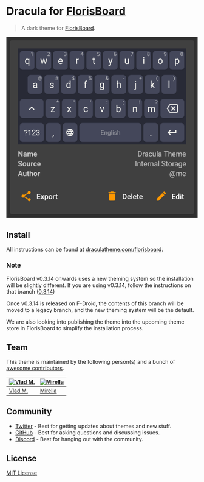 # Dracula for [FlorisBoard](https://github.com/florisboard/florisboard)

> A dark theme for [FlorisBoard](https://github.com/florisboard/florisboard).

![Screenshot](./screenshot.png)

## Install

All instructions can be found at [draculatheme.com/florisboard](https://draculatheme.com/florisboard).

### Note
FlorisBoard v0.3.14 onwards uses a new theming system so the installation will be slightly different.
If you are using v0.3.14, follow the instructions on that branch ([0.3.14](https://github.com/dracula/florisboard/tree/0.3.14))

Once v0.3.14 is released on F-Droid, the contents of this branch will be moved to a legacy branch, and the new theming system will be the default.

We are also looking into publishing the theme into the upcoming theme store in FlorisBoard to simplify the installation process.

## Team

This theme is maintained by the following person(s) and a bunch of [awesome contributors](https://github.com/dracula/florisboard/graphs/contributors).

| [![Vlad M.](https://github.com/venem.png?size=100)](https://github.com/venem) | [![Mirella](https://github.com/dhampir-damsel.png?size=100)](https://github.com/dhampir-damsel) |
| ---                                                                           | ---                                                                                             |
| [Vlad M.](https://github.com/venem)                                           | [Mirella](https://github.com/dhampir-damsel)                                                    |

## Community

- [Twitter](https://twitter.com/draculatheme) - Best for getting updates about themes and new stuff.
- [GitHub](https://github.com/dracula/dracula-theme/discussions) - Best for asking questions and discussing issues.
- [Discord](https://draculatheme.com/discord-invite) - Best for hanging out with the community.

## License

[MIT License](./LICENSE)
